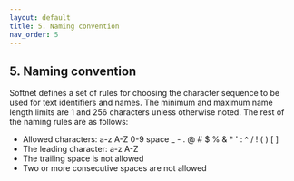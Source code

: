 ```yaml
---
layout: default
title: 5. Naming convention
nav_order: 5
---
```


## 5. Naming convention

Softnet defines a set of rules for choosing the character sequence to be used for text identifiers and names. The minimum and maximum name length limits are 1 and 256 characters unless otherwise noted. The rest of the naming rules are as follows:
- Allowed characters: <span class="text-blue">a-z A-Z 0-9 space _ - . @ # $ % & * ' : ^ / ! ( ) [ ]</span>
- The leading character: <span class="text-blue">a-z A-Z</span>
- The trailing space is not allowed
- Two or more consecutive spaces are not allowed

